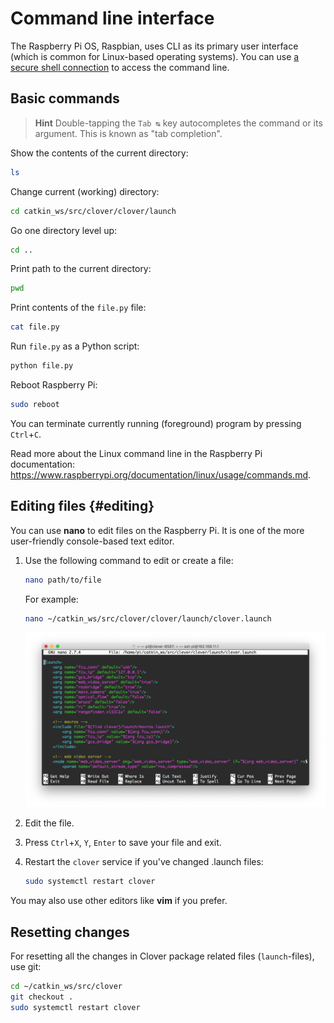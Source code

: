 # Command line interface

The Raspberry Pi OS, Raspbian, uses CLI as its primary user interface (which is common for Linux-based operating systems). You can use [a secure shell connection](ssh.md) to access the command line.

## Basic commands

> **Hint** Double-tapping the `Tab ↹` key autocompletes the command or its argument. This is known as "tab completion".

Show the contents of the current directory:

```bash
ls
```

Change current (working) directory:

```bash
cd catkin_ws/src/clover/clover/launch
```

Go one directory level up:

```bash
cd ..
```

Print path to the current directory:

```bash
pwd
```

Print contents of the `file.py` file:

```bash
cat file.py
```

Run `file.py` as a Python script:

```bash
python file.py
```

Reboot Raspberry Pi:

```bash
sudo reboot
```

You can terminate currently running (foreground) program by pressing `Ctrl`+`C`.

Read more about the Linux command line in the Raspberry Pi documentation: https://www.raspberrypi.org/documentation/linux/usage/commands.md.

## Editing files {#editing}

You can use **nano** to edit files on the Raspberry Pi. It is one of the more user-friendly console-based text editor.

1. Use the following command to edit or create a file:

   ```bash
   nano path/to/file
   ```

   For example:

   ```bash
   nano ~/catkin_ws/src/clover/clover/launch/clover.launch
   ```

   <img src="../assets/nano.png" alt="Editing files in nano" data-action="zoom">
2. Edit the file.
3. Press `Ctrl`+`X`, `Y`, `Enter` to save your file and exit.
4. Restart the `clover` service if you've changed .launch files:

   ```bash
   sudo systemctl restart clover
   ```

You may also use other editors like **vim** if you prefer.

## Resetting changes

For resetting all the changes in Clover package related files (`launch`-files), use git:

```bash
cd ~/catkin_ws/src/clover
git checkout .
sudo systemctl restart clover
```
